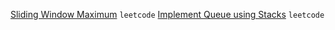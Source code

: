 [Sliding Window Maximum](https://leetcode.com/problems/sliding-window-maximum/) `leetcode`
[Implement Queue using Stacks](https://leetcode.com/problems/implement-queue-using-stacks/) `leetcode`
